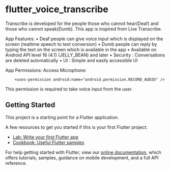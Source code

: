 # flutter_voice_transcribe

Transcribe is developed for the people those who cannot hear(Deaf) and those who cannot speak(Dumb).
This app is inspired from Live Transcribe.

App Features:
• Deaf people can give voice input which is displayed on the screen (realtime speech to text conversion)
• Dumb people can reply by typing the text on the screen which is available in the app
• Available on Android API level 16 (4.1) (JELLY_BEAN) and later
• Security : Conversations are deleted automatically
• UI : Simple and easily accessible UI

App Permissions:
Access Microphone:

		<uses-permission android:name="android.permission.RECORD_AUDIO" /> 
		
This permission is required to take  voice input from the user.
				
## Getting Started	

This project is a starting point for a Flutter application.

A few resources to get you started if this is your first Flutter project:

- [Lab: Write your first Flutter app](https://flutter.io/docs/get-started/codelab)
- [Cookbook: Useful Flutter samples](https://flutter.io/docs/cookbook)

For help getting started with Flutter, view our 
[online documentation](https://flutter.io/docs), which offers tutorials, 
samples, guidance on mobile development, and a full API reference.
